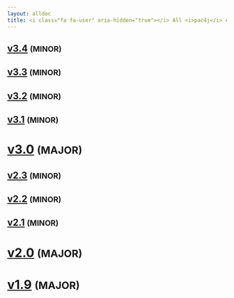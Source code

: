 ```yaml
---
layout: alldoc
title: <i class="fa fa-user" aria-hidden="true"></i> All <i>pac4j</i> engine/core documentations&#58;
---
```


<div class="text-center">

<h2><a id="v3.4" href="/docs/index.html">v3.4</a> <small>(MINOR)</small></h2>

<h2><a id="v3.3" href="http://www.pac4j.org/3.3.x/docs/index.html">v3.3</a> <small>(MINOR)</small></h2>

<h2><a id="v3.2" href="http://www.pac4j.org/3.2.x/docs/index.html">v3.2</a> <small>(MINOR)</small></h2>

<h2><a id="v3.1" href="http://www.pac4j.org/3.1.x/docs/index.html">v3.1</a> <small>(MINOR)</small></h2>

<h1><a id="v3.0" href="http://www.pac4j.org/3.0.x/docs/index.html">v3.0</a> <small>(MAJOR)</small></h1>

<h2><a id="v2.3" href="http://www.pac4j.org/2.3.x/docs/index.html">v2.3</a> <small>(MINOR)</small></h2>

<h2><a id="v2.2" href="http://www.pac4j.org/2.2.x/docs/index.html">v2.2</a> <small>(MINOR)</small></h2>

<h2><a id="v2.1" href="http://www.pac4j.org/2.1.x/docs/index.html">v2.1</a> <small>(MINOR)</small></h2>

<h1><a id="v2.0" href="http://www.pac4j.org/2.0.x/docs/index.html">v2.0</a> <small>(MAJOR)</small></h1>

<h1 id="v1.9"><a href="http://www.pac4j.org/1.9.x/docs/index.html">v1.9</a> <small>(MAJOR)</small></h1>

</div>
